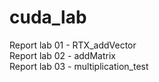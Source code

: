 # cuda_lab
Report lab 01 - RTX_addVector <br/>
Report lab 02 - addMatrix<br/>
Report lab 03 - multiplication_test
